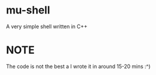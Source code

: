 # mu-shell
A very simple shell written in C++

# NOTE
The code is not the best a I wrote it in around 15-20 mins :^)